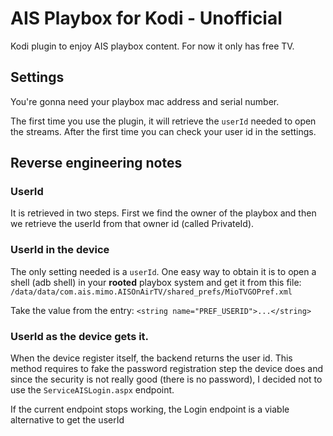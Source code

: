 # AIS Playbox for Kodi - Unofficial

Kodi plugin to enjoy AIS playbox content. For now it only has free TV.

## Settings

You're gonna need your playbox mac address and serial number.

The first time you use the plugin, it will retrieve the `userId` needed to open
the streams. After the first time you can check your user id in the settings.

## Reverse engineering notes

### UserId

It is retrieved in two steps. First we find the owner of the playbox and then
we retrieve the userId from that owner id (called PrivateId).

### UserId in the device

The only setting needed is a `userId`. One easy way to obtain it is to open
a shell (adb shell) in your **rooted** playbox system and get it from this
file: `/data/data/com.ais.mimo.AISOnAirTV/shared_prefs/MioTVGOPref.xml`

Take the value from the entry: `<string name="PREF_USERID">...</string>`

### UserId as the device gets it.

When the device register itself, the backend returns the user id. This method
requires to fake the password registration step the device does and since the
security is not really good (there is no password), I decided not to use the
`ServiceAISLogin.aspx` endpoint.

If the current endpoint stops working, the Login endpoint is a viable
alternative to get the userId

